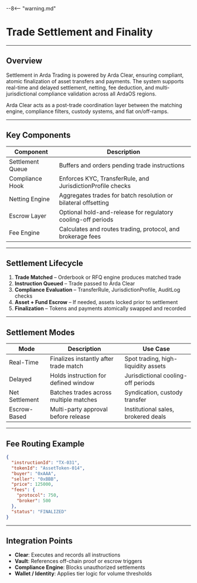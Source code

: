 --8<-- "warning.md"
# Trade Settlement and Finality

---

## Overview

Settlement in Arda Trading is powered by Arda Clear, ensuring compliant, atomic finalization of asset transfers and payments. The system supports real-time and delayed settlement, netting, fee deduction, and multi-jurisdictional compliance validation across all ArdaOS regions.

Arda Clear acts as a post-trade coordination layer between the matching engine, compliance filters, custody systems, and fiat on/off-ramps.

---

## Key Components

| Component | Description |
|-----------|-------------|
| Settlement Queue | Buffers and orders pending trade instructions |
| Compliance Hook | Enforces KYC, TransferRule, and JurisdictionProfile checks |
| Netting Engine | Aggregates trades for batch resolution or bilateral offsetting |
| Escrow Layer | Optional hold-and-release for regulatory cooling-off periods |
| Fee Engine | Calculates and routes trading, protocol, and brokerage fees |

---

## Settlement Lifecycle

1. **Trade Matched** – Orderbook or RFQ engine produces matched trade
2. **Instruction Queued** – Trade passed to Arda Clear
3. **Compliance Evaluation** – TransferRule, JurisdictionProfile, AuditLog checks
4. **Asset + Fund Escrow** – If needed, assets locked prior to settlement
5. **Finalization** – Tokens and payments atomically swapped and recorded

---

## Settlement Modes

| Mode | Description | Use Case |
|------|-------------|----------|
| Real-Time | Finalizes instantly after trade match | Spot trading, high-liquidity assets |
| Delayed | Holds instruction for defined window | Jurisdictional cooling-off periods |
| Net Settlement | Batches trades across multiple matches | Syndication, custody transfer |
| Escrow-Based | Multi-party approval before release | Institutional sales, brokered deals |

---

## Fee Routing Example

```json
{
  "instructionId": "TX-031",
  "tokenId": "AssetToken-014",
  "buyer": "0xAAA",
  "seller": "0xBBB",
  "price": 125000,
  "fees": {
    "protocol": 750,
    "broker": 500
  },
  "status": "FINALIZED"
}
```

---

## Integration Points

- **Clear**: Executes and records all instructions
- **Vault**: References off-chain proof or escrow triggers
- **Compliance Engine**: Blocks unauthorized settlements
- **Wallet / Identity**: Applies tier logic for volume thresholds
